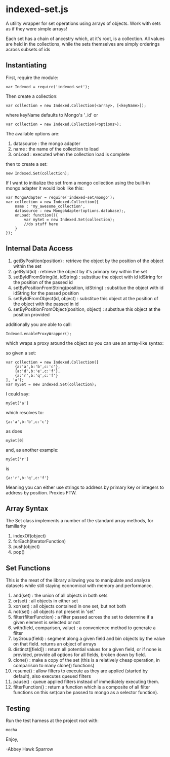 indexed-set.js
==============
A utility wrapper for set operations using arrays of objects. Work with sets as if they were simple arrays!

Each set has a chain of ancestry which, at it's root, is a collection. All values are held in the collections, while the sets themselves are simply orderings across subsets of ids

Instantiating
-------------

First, require the module:

    var Indexed = require('indexed-set');
    
Then create a collection:

    var collection = new Indexed.Collection(<array>, [<keyName>]);

where keyName defaults to Mongo's '_id' or

    var collection = new Indexed.Collection(<options>);
    
The available options are:

1. datasource : the mongo adapter
2. name : the name of the collection to load
3. onLoad : executed when the collection load is complete

then to create a set:

    new Indexed.Set(collection);
    
If I want to initialize the set from a mongo collection using the built-in mongo adapter it would look like this:

    var MongoAdapter = require('indexed-set/mongo');
    var collection = new Indexed.Collection({
        name : 'my_awesome_collection',
        datasource : new MongoAdapter(options.database);,
        onLoad: function(){
            var mySet = new Indexed.Set(collection);
            //do stuff here
        }
    });

Internal Data Access
--------------------
1. getByPosition(position) : retrieve the object by the position of the object within the set
2. getById(id) : retrieve the object by it's primary key within the set
3. setByIdFromString(id, idString) : substitue the object with id idString for the position of the passed id
4. setByPositionFromString(position, idString) : substitue the object with id idString for the passed position
5. setByIdFromObject(id, object) : substitue this object at the position of the object with the passed in id
6. setByPositionFromObject(position, object) : substitue this object at the position provided

additionally you are able to call:

    Indexed.enableProxyWrapper();
    
which wraps a proxy around the object so you can use an array-like syntax:

so given a set:

    var collection = new Indexed.Collection([
        {a:'a',b:'b',c:'c'},
        {a:'d',b:'e',c:'f'},
        {a:'r',b:'q',c:'f'}
    ], 'a');
    var mySet = new Indexed.Set(collection);
    
I could say:

    mySet['a']
    
which resolves to:

    {a:'a',b:'b',c:'c'}
    
as does

    mySet[0]
    
and, as another example:
    
    mySet['r']
    
is

    {a:'r',b:'q',c:'f'}
    
Meaning you can either use strings to address by primary key or integers to address by position. Proxies FTW.

Array Syntax
------------
The Set class implements a number of the standard array methods, for familiarity

1. indexOf(object)
2. forEach(iteratorFunction)
3. push(object)
4. pop()

Set Functions
-------------
This is the meat of the library allowing you to manipulate and analyze datasets while still staying economical with memory and performance.

1. and(set) : the union of all objects in both sets
2. or(set) : all objects in either set
3. xor(set) : all objects contained in one set, but not both
4. not(set) : all objects not present in 'set'
5. filter(filterFunction) : a filter passed across the set to determine if a given element is selected or not
6. with(field, comparison, value) : a convenience method to generate a filter
7. byGroup(field) : segment along a given field and bin objects by the value on that field. returns an object of arrays
8. distinct([field]) : return all potential values for a given field, or if none is provided, provide all options for all fields, broken down by field.
9. clone() : make a copy of the set (this is a relatively cheap operation, in comparison to many clone() functions)
10. resume() : allow filters to execute as they are applied (started by default), also executes queued filters
11. pause() : queue applied filters instead of immediately executing them.
12. filterFunction() : return a function which is a composite of all filter functions on this set(can be passed to mongo as a selector function).

Testing
-------

Run the test harness at the project root with:

    mocha

Enjoy,

-Abbey Hawk Sparrow